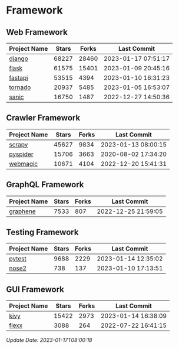 # Framework

## Web Framework
| Project Name | Stars | Forks | Last Commit |
| ------------ | ----- | ----- | ----------- |
| [django](https://github.com/django/django) | 68227 | 28460 | 2023-01-17 07:51:17 |
| [flask](https://github.com/pallets/flask) | 61575 | 15401 | 2023-01-09 20:45:16 |
| [fastapi](https://github.com/tiangolo/fastapi) | 53515 | 4394 | 2023-01-10 16:31:23 |
| [tornado](https://github.com/tornadoweb/tornado) | 20937 | 5485 | 2023-01-05 16:53:07 |
| [sanic](https://github.com/sanic-org/sanic) | 16750 | 1487 | 2022-12-27 14:50:36 |

## Crawler Framework
| Project Name | Stars | Forks | Last Commit |
| ------------ | ----- | ----- | ----------- |
| [scrapy](https://github.com/scrapy/scrapy) | 45627 | 9834 | 2023-01-13 08:00:15 |
| [pyspider](https://github.com/binux/pyspider) | 15706 | 3663 | 2020-08-02 17:34:20 |
| [webmagic](https://github.com/code4craft/webmagic) | 10671 | 4104 | 2022-12-20 15:41:31 |

## GraphQL Framework
| Project Name | Stars | Forks | Last Commit |
| ------------ | ----- | ----- | ----------- |
| [graphene](https://github.com/graphql-python/graphene) | 7533 | 807 | 2022-12-25 21:59:05 |

## Testing Framework
| Project Name | Stars | Forks | Last Commit |
| ------------ | ----- | ----- | ----------- |
| [pytest](https://github.com/pytest-dev/pytest) | 9688 | 2229 | 2023-01-14 12:35:02 |
| [nose2](https://github.com/nose-devs/nose2) | 738 | 137 | 2023-01-10 17:13:51 |

## GUI Framework
| Project Name | Stars | Forks | Last Commit |
| ------------ | ----- | ----- | ----------- |
| [kivy](https://github.com/kivy/kivy) | 15422 | 2973 | 2023-01-14 16:38:09 |
| [flexx](https://github.com/flexxui/flexx) | 3088 | 264 | 2022-07-22 16:41:15 |

*Update Date: 2023-01-17T08:00:18*